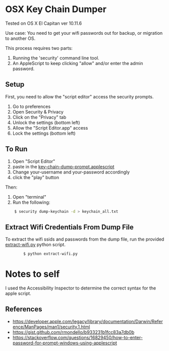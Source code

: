 
# OSX Key Chain Dumper

Tested on OS X El Capitan ver 10.11.6

Use case: You need to get your wifi passwords out for backup, or migration to another OS.

This process requires two parts: 

1. Running the 'security' command line tool.
2. An AppleScript to keep clicking "allow" and/or enter the admin password.

## Setup 

First, you need to allow the "script editor" access the security prompts.

1. Go to preferences
2. Open Security & Privacy
3. Click on the "Privacy" tab
4. Unlock the settings (bottom left)
5. Allow the "Script Editor.app" access
6. Lock the settings (bottom left)

## To Run 

1. Open "Script Editor"
2. paste in the [key-chain-dump-prompt.applescript](key-chain-dump-prompt.applescript)
3. Change your-username and your-password accordingly
4. click the "play" button

Then:

1. Open "terminal"
2. Run the following:
````bash
	$ security dump-keychain -d > keychain_all.txt
````

## Extract Wifi Credentials From Dump File

To extract the wifi ssids and passwords from the dump file, run the provided [extract-wifi.py](extract-wifi.py) python script.

````bash
        $ python extract-wifi.py  
````


# Notes to self

I used the Accessibility Inspector to determine the correct syntax for the apple script.


## References

* https://developer.apple.com/legacy/library/documentation/Darwin/Reference/ManPages/man1/security.1.html
* https://gist.github.com/rmondello/b933231b1fcc83a7db0b
* https://stackoverflow.com/questions/16829450/how-to-enter-password-for-prompt-windows-using-applescript
